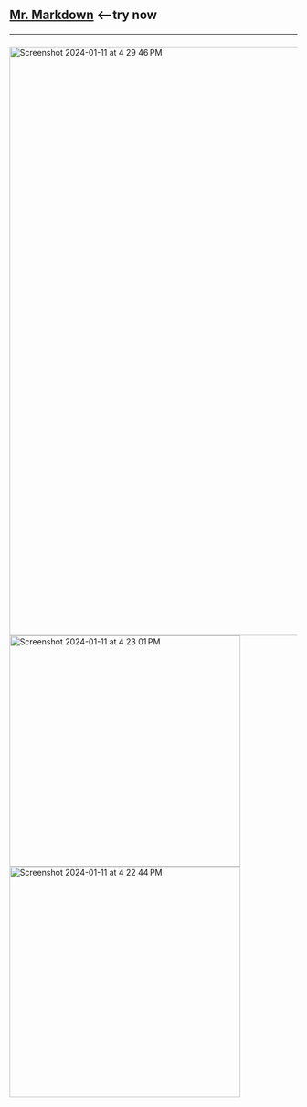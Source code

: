 ## <a href="https://my-markdown.vercel.app/">Mr. Markdown</a>&nbsp;<--try now<hr>

<img width="1031" alt="Screenshot 2024-01-11 at 4 29 46 PM" src="https://github.com/sudo-self/my-markdown/assets/119916323/afa66a9f-67e1-4473-87b9-46eda00468c6">
<img width="404" alt="Screenshot 2024-01-11 at 4 23 01 PM" src="https://github.com/sudo-self/my-markdown/assets/119916323/fcacde7c-ceaf-41d0-9cb7-978c3d358bbb">
<img width="404" alt="Screenshot 2024-01-11 at 4 22 44 PM" src="https://github.com/sudo-self/my-markdown/assets/119916323/b427e237-0f66-4684-bfd2-def15c2e12a5">
